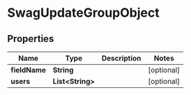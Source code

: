 
# SwagUpdateGroupObject

## Properties
Name | Type | Description | Notes
------------ | ------------- | ------------- | -------------
**fieldName** | **String** |  |  [optional]
**users** | **List&lt;String&gt;** |  |  [optional]



